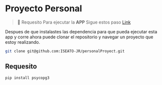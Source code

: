 # Proyecto Personal
> :memo: Requesito
Para ejecutar la **APP**
Sigue estos paso
[Link](https://github.com/ISEATO-JR/Labs-SpeedTest/blob/main/Notas.txt)

Despues de que instalastes las dependencia para que pueda ejecutar esta app y corre 
ahora puede clonar el repositorio y navegar un proyecto que estoy realizando.

```bash
git clone git@github.com:ISEATO-JR/personalProyect.git
```
## Requesito
```bash
pip install psycopg3
```
